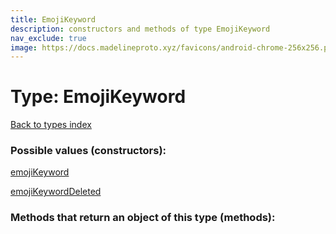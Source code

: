 ```yaml
---
title: EmojiKeyword
description: constructors and methods of type EmojiKeyword
nav_exclude: true
image: https://docs.madelineproto.xyz/favicons/android-chrome-256x256.png
---
```

# Type: EmojiKeyword
[Back to types index](index.html)



### Possible values (constructors):

[emojiKeyword](/API_docs/constructors/emojiKeyword.html)  

[emojiKeywordDeleted](/API_docs/constructors/emojiKeywordDeleted.html)  



### Methods that return an object of this type (methods):




